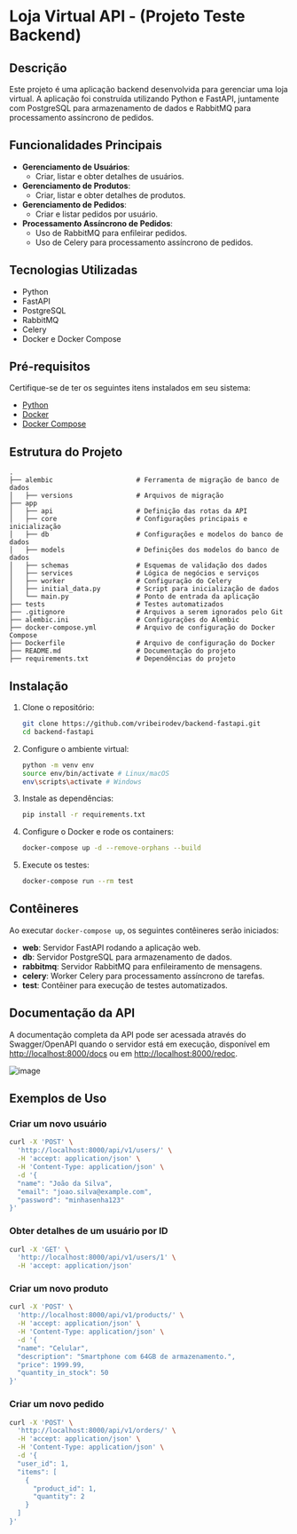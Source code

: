 # Loja Virtual API - (Projeto Teste Backend)

## Descrição
Este projeto é uma aplicação backend desenvolvida para gerenciar uma loja virtual. A aplicação foi construída utilizando Python e FastAPI, juntamente com PostgreSQL para armazenamento de dados e RabbitMQ para processamento assíncrono de pedidos.

## Funcionalidades Principais
- **Gerenciamento de Usuários**: 
  - Criar, listar e obter detalhes de usuários.
- **Gerenciamento de Produtos**: 
  - Criar, listar e obter detalhes de produtos.
- **Gerenciamento de Pedidos**: 
  - Criar e listar pedidos por usuário.
- **Processamento Assíncrono de Pedidos**: 
  - Uso de RabbitMQ para enfileirar pedidos.
  - Uso de Celery para processamento assíncrono de pedidos.
    
## Tecnologias Utilizadas
- Python
- FastAPI
- PostgreSQL
- RabbitMQ
- Celery
- Docker e Docker Compose

## Pré-requisitos
Certifique-se de ter os seguintes itens instalados em seu sistema:
- [Python](https://www.python.org/downloads/)
- [Docker](https://www.docker.com/get-started)
- [Docker Compose](https://docs.docker.com/compose/install/)

## Estrutura do Projeto
```plaintext
.
├── alembic                     # Ferramenta de migração de banco de dados
│   ├── versions                # Arquivos de migração
├── app
│   ├── api                     # Definição das rotas da API
│   ├── core                    # Configurações principais e inicialização
│   ├── db                      # Configurações e modelos do banco de dados
│   ├── models                  # Definições dos modelos do banco de dados
│   ├── schemas                 # Esquemas de validação dos dados
│   ├── services                # Lógica de negócios e serviços
│   ├── worker                  # Configuração do Celery
│   ├── initial_data.py         # Script para inicialização de dados
│   └── main.py                 # Ponto de entrada da aplicação
├── tests                       # Testes automatizados
├── .gitignore                  # Arquivos a serem ignorados pelo Git
├── alembic.ini                 # Configurações do Alembic
├── docker-compose.yml          # Arquivo de configuração do Docker Compose
├── Dockerfile                  # Arquivo de configuração do Docker
├── README.md                   # Documentação do projeto
├── requirements.txt            # Dependências do projeto

```

## Instalação
1. Clone o repositório:
   ```bash
   git clone https://github.com/vribeirodev/backend-fastapi.git
   cd backend-fastapi

2. Configure o ambiente virtual:
   ```bash
   python -m venv env
   source env/bin/activate # Linux/macOS
   env\scripts\activate # Windows

3. Instale as dependências:
   ```bash
   pip install -r requirements.txt

4. Configure o Docker e rode os containers:
   ```bash
   docker-compose up -d --remove-orphans --build

5. Execute os testes:
   ```bash
   docker-compose run --rm test

## Contêineres
Ao executar `docker-compose up`, os seguintes contêineres serão iniciados:
- **web**: Servidor FastAPI rodando a aplicação web.
- **db**: Servidor PostgreSQL para armazenamento de dados.
- **rabbitmq**: Servidor RabbitMQ para enfileiramento de mensagens.
- **celery**: Worker Celery para processamento assíncrono de tarefas.
- **test**: Contêiner para execução de testes automatizados.

## Documentação da API
A documentação completa da API pode ser acessada através do Swagger/OpenAPI quando o servidor está em execução, disponível em [http://localhost:8000/docs](http://localhost:8000/docs) ou em [http://localhost:8000/redoc](http://localhost:8000/redoc).

![image](https://github.com/vribeirodev/backend-fastapi/assets/98496942/9346ea71-82fb-4385-a8fd-3d14e12b5de2)

## Exemplos de Uso

### Criar um novo usuário
```bash
curl -X 'POST' \
  'http://localhost:8000/api/v1/users/' \
  -H 'accept: application/json' \
  -H 'Content-Type: application/json' \
  -d '{
  "name": "João da Silva",
  "email": "joao.silva@example.com",
  "password": "minhasenha123"
}'
```

### Obter detalhes de um usuário por ID
```bash
curl -X 'GET' \
  'http://localhost:8000/api/v1/users/1' \
  -H 'accept: application/json'
```

### Criar um novo produto
```bash
curl -X 'POST' \
  'http://localhost:8000/api/v1/products/' \
  -H 'accept: application/json' \
  -H 'Content-Type: application/json' \
  -d '{
  "name": "Celular",
  "description": "Smartphone com 64GB de armazenamento.",
  "price": 1999.99,
  "quantity_in_stock": 50
}'
```

### Criar um novo pedido
```bash
curl -X 'POST' \
  'http://localhost:8000/api/v1/orders/' \
  -H 'accept: application/json' \
  -H 'Content-Type: application/json' \
  -d '{
  "user_id": 1,
  "items": [
    {
      "product_id": 1,
      "quantity": 2
    }
  ]
}'
```
